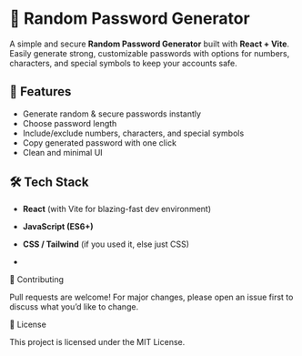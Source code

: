 # 🔐 Random Password Generator

A simple and secure **Random Password Generator** built with **React + Vite**.  
Easily generate strong, customizable passwords with options for numbers, characters, and special symbols to keep your accounts safe.  

## 🚀 Features
- Generate random & secure passwords instantly  
- Choose password length  
- Include/exclude numbers, characters, and special symbols  
- Copy generated password with one click  
- Clean and minimal UI  

## 🛠️ Tech Stack
- **React** (with Vite for blazing-fast dev environment)  
- **JavaScript (ES6+)**  

- **CSS / Tailwind** (if you used it, else just CSS)
- 
🤝 Contributing

Pull requests are welcome! For major changes, please open an issue first to discuss what you’d like to change.


📜 License

This project is licensed under the MIT License.
